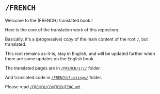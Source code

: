 # `/FRENCH`

Welcome to the (FRENCH) translated book !

Here is the core of the translation work of this repository.

Basically, it's a (progressive) copy of the main content of the root `/`, but
translated.

This root remains as-it-is, stay in English, and will be updated further when
there are some updates on the English book.

The translated pages are in [`/FRENCH/src/`][] folder.

And translated code in [`/FRENCH/listings/`][] folder.

Please read [`/FRENCH/CONTRIBUTING.md`][].

<!-- LINKS : -->

[`/FRENCH/src/`]:
https://github.com/Jimskapt/rust-book-fr/tree/french-release/FRENCH/src/

[`/FRENCH/listings/`]:
https://github.com/Jimskapt/rust-book-fr/tree/french-release/FRENCH/listings/

[`/FRENCH/CONTRIBUTING.md`]:
https://github.com/Jimskapt/rust-book-fr/tree/french-release/FRENCH/CONTRIBUTING.md
